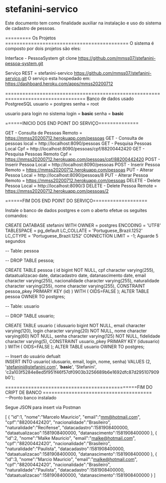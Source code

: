 # stefanini-servico
Este documento tem como finalidade auxiliar na instalação e uso do sistema de cadastro de pessoas.

========= Os Projetos ===========================================
O sistema é composto por dois projetos são eles: 

Interface - PessoaSystem
git clone https://github.com/mmss07/stefanini-pessoa-system.git

Serviço REST = stefanini-servico
https://github.com/mmss07/stefanini-servico.git
O serviço esta hospedado em:
https://dashboard.heroku.com/apps/mmss20200712




==================================================================================
Banco de dados usado PostgreeSQL 
usuario = postgres
senha = root

usuario para login no sistema
login = **basic**
senha = **basic**

======INICIO DOS END POINT DO SERVIÇO==============

GET - Consulta de Pessoas  Remoto = https://mmss20200712.herokuapp.com/pessoas
GET - Consulta de pessoas local = http://localhost:8090/pessoas
GET - Pesquisa Pessoas Local Cpf = http://localhost:8090/pessoas/cpf/88200442420
GET - Pesquisa Pessoas Remoto Cpf =  https://mmss20200712.herokuapp.com/pessoas/cpf/88200442420
POST - Inserir Pessoa Local = http://localhost:8090/pessoas
POST - Inserir Pessoa Remoto =  https://mmss20200712.herokuapp.com/pessoas
PUT - Alterar Pessoa Local = http://localhost:8090/pessoas/8
PUT - Alterar Pessoa Remoto =  https://mmss20200712.herokuapp.com/pessoas
DELETE - Delete Pessoa Local = http://localhost:8090/3
DELETE - Delete Pessoa Remote =  https://mmss20200712.herokuapp.com/pessoas/2

======FIM DOS END POINT DO SERVIÇO===================

Instale o banco de dados postgres e com o aberto efetue os seguites comandos:

CREATE DATABASE stefanini
  WITH OWNER = postgres
       ENCODING = 'UTF8'
       TABLESPACE = pg_default
       LC_COLLATE = 'Portuguese_Brazil.1252'
       LC_CTYPE = 'Portuguese_Brazil.1252'
       CONNECTION LIMIT = -1;
Aguarde 5 segundos

-- Table: pessoa

-- DROP TABLE pessoa;

CREATE TABLE pessoa
(
  id bigint NOT NULL,
  cpf character varying(255),
  dataatualizacao date,
  datacadastro date,
  datanascimento date,
  email character varying(255),
  nacionalidade character varying(255),
  naturalidade character varying(255),
  nome character varying(255),
  CONSTRAINT pessoa_pkey PRIMARY KEY (id)
)
WITH (
  OIDS=FALSE
);
ALTER TABLE pessoa
  OWNER TO postgres;
  
  -- Table: usuario

-- DROP TABLE usuario;

CREATE TABLE usuario
(
  idusuario bigint NOT NULL,
  email character varying(120),
  login character varying(20) NOT NULL,
  nome character varying(60) NOT NULL,
  senha character varying(125) NOT NULL,
  fidelidade character varying(5),
  CONSTRAINT usuario_pkey PRIMARY KEY (idusuario)
)
WITH (
  OIDS=FALSE
);
ALTER TABLE usuario
  OWNER TO postgres;

-- Insert do usuário defualt  
INSERT INTO usuario(
            idusuario, email, login, nome, senha)
    VALUES (2, 'stefanini@stefanini.com', '**basic**', 'Stefanini', 'c2a103f5284e8ed5f951f46f57df0903b3256689b6e1692dfc87d295107909b0');  
  
  
==============================================FIM DO CRIPT DE BANCO ======================================  
  --Pronto banco instalado
  
  Segue JSON para insert via Postman
  
  [ 
   { 
      "id":1,
      "nome":"Marcelo Mauricio",
      "email":"mm@hotmail.com",
      "cpf":"88200442420",
      "nacionalidade":"Brasileiro",
      "naturalidade":"Recifense",
      "datacadastro":1581908400000,
      "dataatualizacao":1581908400000,
      "datanascimento":1581908400000
   },
   { 
      "id":2,
      "nome":"Malke Mauricio",
      "email":"malke@hotmail.com",
      "cpf":"88200442420",
      "nacionalidade":"Brasileiro",
      "naturalidade":"Paulista",
      "datacadastro":1581908400000,
      "dataatualizacao":1581908400000,
      "datanascimento":1581908400000
   },
   { 
      "id":3,
      "nome":"Marcio Mauricio",
      "email":"malke@hotmail.com",
      "cpf":"88200442420",
      "nacionalidade":"Brasileiro",
      "naturalidade":"Paulista",
      "datacadastro":1581908400000,
      "dataatualizacao":1581908400000,
      "datanascimento":1581908400000
   }
]
  
  

